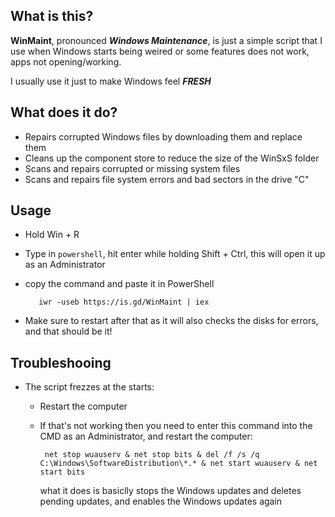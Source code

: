 ## What is this?
**WinMaint**, pronounced ***Windows Maintenance***, is just a simple script that I use when Windows starts being weired or some features does not work, apps not opening/working.

I usually use it just to make Windows feel ***FRESH***

## What does it do?
 * Repairs corrupted Windows files by downloading them and replace them
 * Cleans up the component store to reduce the size of the WinSxS folder
 * Scans and repairs corrupted or missing system files
 * Scans and repairs file system errors and bad sectors in the drive "C"

## Usage
 * Hold Win + R
 * Type in `powershell`, hit enter while holding Shift + Ctrl, this will open it up as an Administrator
 * copy the command and paste it in PowerShell

          iwr -useb https://is.gd/WinMaint | iex
 * Make sure to restart after that as it will also checks the disks for errors, and that should be it!

## Troubleshooing
 * The script frezzes at the starts:
   - Restart the computer
   - If that's not working then you need to enter this command into the CMD as an Administrator, and restart the computer:
          
          net stop wuauserv & net stop bits & del /f /s /q C:\Windows\SoftwareDistribution\*.* & net start wuauserv & net start bits
     what it does is basiclly stops the Windows updates and deletes pending updates, and enables the Windows updates again
